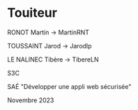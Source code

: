 # Touiteur
RONOT Martin -> MartinRNT

TOUSSAINT Jarod -> Jarodlp

LE NALINEC Tibère -> TibereLN

S3C

SAÉ "Développer une appli web sécurisée"

Novembre 2023
